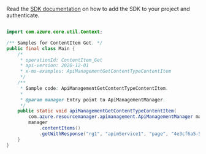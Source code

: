 Read the [SDK documentation](https://github.com/Azure/azure-sdk-for-java/blob/azure-resourcemanager-apimanagement_1.0.0-beta.2/sdk/apimanagement/azure-resourcemanager-apimanagement/README.md) on how to add the SDK to your project and authenticate.

```java

import com.azure.core.util.Context;

/** Samples for ContentItem Get. */
public final class Main {
    /*
     * operationId: ContentItem_Get
     * api-version: 2020-12-01
     * x-ms-examples: ApiManagementGetContentTypeContentItem
     */
    /**
     * Sample code: ApiManagementGetContentTypeContentItem.
     *
     * @param manager Entry point to ApiManagementManager.
     */
    public static void apiManagementGetContentTypeContentItem(
        com.azure.resourcemanager.apimanagement.ApiManagementManager manager) {
        manager
            .contentItems()
            .getWithResponse("rg1", "apimService1", "page", "4e3cf6a5-574a-ba08-1f23-2e7a38faa6d8", Context.NONE);
    }
}
```
